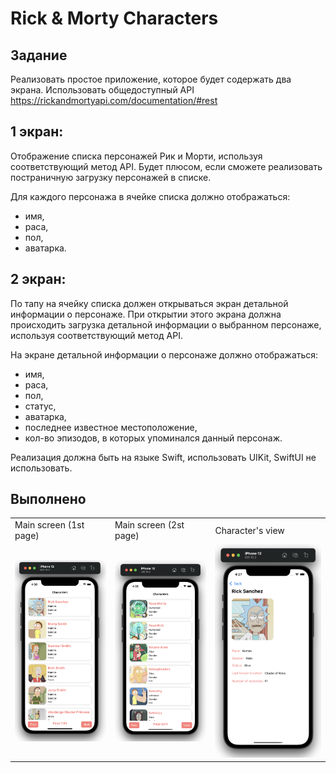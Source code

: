 # Rick & Morty Characters

## Задание

Реализовать простое приложение, которое будет содержать два экрана.
Использовать общедоступный API https://rickandmortyapi.com/documentation/#rest

## 1 экран:
Отображение списка персонажей Рик и Морти, используя соответствующий метод API. 
Будет плюсом, если сможете реализовать постраничную загрузку персонажей в списке.

Для каждого персонажа в ячейке списка должно отображаться:
- имя, 
- раса, 
- пол, 
- аватарка.

## 2 экран:
По тапу на ячейку списка должен открываться экран детальной информации о персонаже. 
При открытии этого экрана должна происходить загрузка детальной информации о выбранном персонаже, используя соответствующий метод API.

На экране детальной информации о персонаже должно отображаться:
- имя, 
- раса, 
- пол, 
- статус, 
- аватарка, 
- последнее известное местоположение, 
- кол-во эпизодов, в которых упоминался данный персонаж.

Реализация должна быть на языке Swift, использовать UIKit, SwiftUI не использовать.

## Выполнено

<table>
  <tr>
    <td>Main screen (1st page)</td>
    <td>Main screen (2st page)</td>
    <td>Character's view</td>
  </tr>
  <tr>
    <td><img src="https://raw.githubusercontent.com/semjonG/Rick-MortyCharacters/main/scr1.png"></td>
    <td><img src="https://raw.githubusercontent.com/semjonG/Rick-MortyCharacters/main/scr2.png"></td>
    <td><img src="https://raw.githubusercontent.com/semjonG/Rick-MortyCharacters/main/scr3.png"></td>
  </tr>
  <tr>
